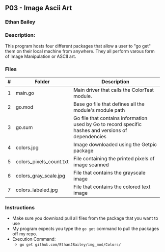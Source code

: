 ## P03 - Image Ascii Art
### Ethan Bailey
### Description:

This program hosts four different packages that allow a user to "go get" them on their local 
machine from anywhere. They all perform varous form of Image Manipulation or ASCII art.

### Files

|   #   | Folder             | Description                                        |
| :---: | ---------------- | -------------------------------------------------- |
|   1   | main.go                 | Main driver that calls the ColorTest module. |
|   2   | go.mod                  | Base go file that defines all the module's module path |
|   3   | go.sum                  | Go file that contains information used by Go to record specific hashes and versions of dependencies |
|   4   | colors.jpg              | Image downloaded using the Getpic package|
|   5   | colors_pixels_count.txt | File containing the printed pixels of image scanned|
|   6   | colors_gray_scale.jpg   | File that contains the grayscale image |
|   7   | colors_labeled.jpg      | File that contains the colored text image |


### Instructions

- Make sure you download pull all files from the package that you want to use
- My program expects you type the `go get` command to pull the packages off my repo.
- Execution Command:
  - `go get github.com/EthanJBailey/img_mod/Colors/`
  
